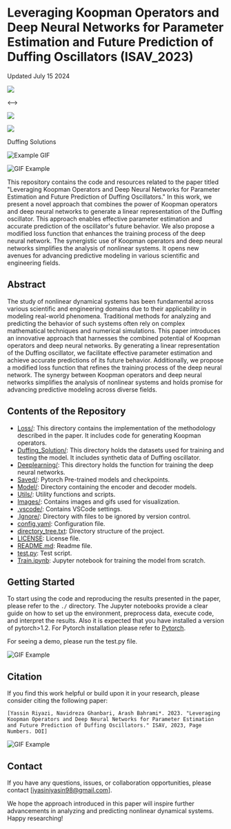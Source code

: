 # Leveraging Koopman Operators and Deep Neural Networks for Parameter Estimation and Future Prediction of Duffing Oscillators (ISAV_2023)
<p> Updated July 15 2024</p>
<!-->
<p float="center">
  <img src="Images\Duffing Oscillator (δ=0.3, α=-1.0, β=1, γ=0.2, ω=1.2).png"  />
</p>
<-->

<p float="center">
  <img src="Images\Duffing Oscillator (δ=0.3, α=-1.0, β=1, γ=0.29, ω=1.2).png"  />
</p>

<p float="center">
  <img src="Images\Duffing Oscillator (δ=0.3, α=-1.0, β=1, γ=0.37, ω=1.2).png"  />
</p>

Duffing Solutions

![Example GIF](Images\3d_phase_space_animation.gif)
<p float="center">
<img src="Images\3d_phase_space_animation.gif" alt="GIF Example">
</p>

This repository contains the code and resources related to the paper titled "Leveraging Koopman Operators and Deep Neural Networks for Parameter Estimation and Future Prediction of Duffing Oscillators." In this work, we present a novel approach that combines the power of Koopman operators and deep neural networks to generate a linear representation of the Duffing oscillator. This approach enables effective parameter estimation and accurate prediction of the oscillator's future behavior. We also propose a modified loss function that enhances the training process of the deep neural network. The synergistic use of Koopman operators and deep neural networks simplifies the analysis of nonlinear systems. It opens new avenues for advancing predictive modeling in various scientific and engineering fields.

## Abstract

The study of nonlinear dynamical systems has been fundamental across various scientific and engineering domains due to their applicability in modeling real-world phenomena. Traditional methods for analyzing and predicting the behavior of such systems often rely on complex mathematical techniques and numerical simulations. This paper introduces an innovative approach that harnesses the combined potential of Koopman operators and deep neural networks. By generating a linear representation of the Duffing oscillator, we facilitate effective parameter estimation and achieve accurate predictions of its future behavior. Additionally, we propose a modified loss function that refines the training process of the deep neural network. The synergy between Koopman operators and deep neural networks simplifies the analysis of nonlinear systems and holds promise for advancing predictive modeling across diverse fields.

## Contents of the Repository

- [Loss/](Loss/README.md): This directory contains the implementation of the methodology described in the paper. It includes code for generating Koopman operators.
- [Duffing_Solution/](Duffing_Solution/README.md): This directory holds the datasets used for training and testing the model. It includes synthetic data of Duffing oscillator.
- [Deeplearning/](Deeplearning/README.md): This directory holds the function for training the deep neural networks.
- [Saved/](Saved): Pytorch Pre-trained models and checkpoints.
- [Model/](Model/README.md): Directory containing the encoder and decoder models.
- [Utils/](Utils): Utility functions and scripts.
- [Images/](Images): Contains images and gifs used for visualization.
- [.vscode/](.vscode): Contains VSCode settings.
- [.Ignore/](.Ignore): Directory with files to be ignored by version control.
- [config.yaml](config.yaml): Configuration file.
- [directory_tree.txt](directory_tree.txt): Directory structure of the project.
- [LICENSE](LICENSE): License file.
- [README.md](README.md): Readme file.
- [test.py](test.py): Test script.
- [Train.ipynb](Train.ipynb): Jupyter notebook for training the model from scratch.

## Getting Started

To start using the code and reproducing the results presented in the paper, please refer to the `./` directory. The Jupyter notebooks provide a clear guide on how to set up the environment, preprocess data, execute code, and interpret the results. Also it is expected that you have installed a version of pytorch>1.2. For Pytorch installation please refer to [Pytorch](https://pytorch.org/).

For seeing a demo, please run the test.py file.


<!-- ![Example GIF](Images\3d_phase_space_animation.gif) -->
<p float="center">
<img src="Duffing_Solution\results\Poncare section\Poincaré Map of the Duffing OscillatorFrames=600 points=800 All=True gamma=0.37 omega=1.2 beta=1 alpha=-1.0 delta=0.3.gif" alt="GIF Example">
</p>



## Citation

If you find this work helpful or build upon it in your research, please consider citing the following paper:

```
[Yassin Riyazi, Navidreza Ghanbari, Arash Bahrami*. 2023. "Leveraging Koopman Operators and Deep Neural Networks for Parameter Estimation and Future Prediction of Duffing Oscillators." ISAV, 2023, Page Numbers. DOI]
```
<p float="center">
<img src="Images\alpha = 0000 gamma=0.37.png" alt="GIF Example">
</p>


## Contact

If you have any questions, issues, or collaboration opportunities, please contact [iyasiniyasin98@gmail.com].

We hope the approach introduced in this paper will inspire further advancements in analyzing and predicting nonlinear dynamical systems. Happy researching!

